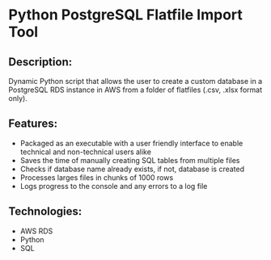 Python PostgreSQL Flatfile Import Tool
=

## Description:
Dynamic Python script that allows the user to create a custom database in a PostgreSQL RDS instance in AWS from a folder of flatfiles (.csv, .xlsx format only). 

## Features:
* Packaged as an executable with a user friendly interface to enable technical and non-technical users alike
* Saves the time of manually creating SQL tables from multiple files
* Checks if database name already exists, if not, database is created
* Processes larges files in chunks of 1000 rows
* Logs progress to the console and any errors to a log file

## Technologies:
* AWS RDS
* Python
* SQL
